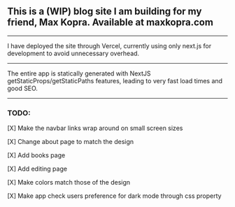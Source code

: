 ## This is a (WIP) blog site I am building for my friend, Max Kopra. Available at maxkopra.com
___
I have deployed the site through Vercel, currently using only next.js for development to avoid unnecessary overhead. 
___

The entire app is statically generated with NextJS getStaticProps/getStaticPaths features, leading to very fast load times and good SEO.

___

### TODO:
[X] Make the navbar links wrap around on small screen sizes

[X] Change about page to match the design

[X] Add books page

[X] Add editing page

[X] Make colors match those of the design

[X] Make app check users preference for dark mode through css property